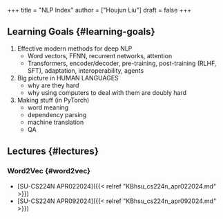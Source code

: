 +++
title = "NLP Index"
author = ["Houjun Liu"]
draft = false
+++

## Learning Goals {#learning-goals}

1.  Effective modern methods for deep NLP
    -   Word vectors, FFNN, recurrent networks, attention
    -   Transformers, encoder/decoder, pre-training, post-training (RLHF, SFT), adaptation, interoperability, agents
2.  Big picture in HUMAN LANGUAGES
    -   why are they hard
    -   why using computers to deal with them are doubly hard
3.  Making stuff (in PyTorch)
    -   word meaning
    -   dependency parsing
    -   machine translation
    -   QA


## Lectures {#lectures}


### Word2Vec {#word2vec}

-   [SU-CS224N APR022024]({{< relref "KBhsu_cs224n_apr022024.md" >}})
-   [SU-CS224N APR092024]({{< relref "KBhsu_cs224n_apr092024.md" >}})
